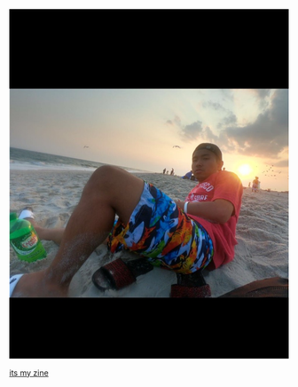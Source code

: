 <!DOCTYPE html>
<html>
<head>
<img src="IMG_1022.JPG"> 
 <title>Lifes a beach and Im just playing in the sand</title>
 <head/>
 
 <style>
 
 <body> {background-color:grey}
</style>
</body>

<body>
 <p><a href="my zine.pdf">its my zine</a></p>
</body>
</html>
